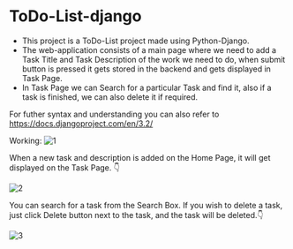 # ToDo-List-django
- This project is a ToDo-List project made using Python-Django.
- The web-application consists of a main page where we need to add a Task Title and Task Description of the work we need to do, when submit button is pressed it gets stored in the backend and gets displayed in Task Page.
- In Task Page we can Search for a particular Task and find it, also if a task is finished, we can also delete it if required.

For futher syntax and understanding you can also refer to 
https://docs.djangoproject.com/en/3.2/

Working:
![1](https://user-images.githubusercontent.com/72350195/135973027-b00e41d2-2130-46a4-ae96-f4d6a4d49bc7.png)

When a new task and description is added on the Home Page, it will get displayed on the Task Page. 👇

![2](https://user-images.githubusercontent.com/72350195/135973114-e7657d48-6319-46c0-b5fc-c0ed8e9403e2.png)

You can search for a task from the Search Box.
If you wish to delete a task, just click Delete button next to the task, and the task will be deleted.👇

![3](https://user-images.githubusercontent.com/72350195/135973222-814bd0ab-0e0c-49b9-86bd-cf8b5c1b0428.png)

